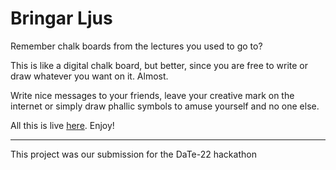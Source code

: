 # Bringar Ljus
Remember chalk boards from the lectures you used to go to?

This is like a digital chalk board, but better, since you are free to write or draw whatever you want on it. Almost.


Write nice messages to your friends, leave your creative mark on the internet or simply draw phallic symbols to amuse yourself and no one else.

All this is live [here](http://www.bringar-ljus.life). Enjoy!

---
This project was our submission for the DaTe-22 hackathon

